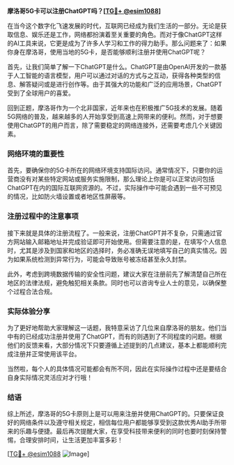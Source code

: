 **摩洛哥5G卡可以注册ChatGPT吗？[[TG💪+ @esim1088](https://t.me/s/esim1088)]**

在当今这个数字化飞速发展的时代，互联网已经成为我们生活的一部分。无论是获取信息、娱乐还是工作，网络都扮演着至关重要的角色。而对于像ChatGPT这样的AI工具来说，它更是成为了许多人学习和工作的得力助手。那么问题来了：如果你身在摩洛哥，使用当地的5G卡，是否能够顺利注册并使用ChatGPT呢？

首先，让我们简单了解一下ChatGPT是什么。ChatGPT是由OpenAI开发的一款基于人工智能的语言模型，用户可以通过对话的方式与之互动，获得各种类型的信息、解答疑问或是进行创作等。由于其强大的功能和广泛的应用场景，ChatGPT受到了全球用户的喜爱。

回到正题，摩洛哥作为一个北非国家，近年来也在积极推广5G技术的发展。随着5G网络的普及，越来越多的人开始享受到高速上网带来的便利。然而，对于想要使用ChatGPT的用户而言，除了需要稳定的网络连接外，还需要考虑几个关键因素。

### 网络环境的重要性

首先，要确保你的5G卡所在的网络环境支持国际访问。通常情况下，只要你的运营商没有对某些特定网站或服务实施限制，那么理论上你是可以正常访问包括ChatGPT在内的国际互联网资源的。不过，实际操作中可能会遇到一些不可预见的情况，比如防火墙设置或者地区性屏蔽等。

### 注册过程中的注意事项

接下来就是具体的注册流程了。一般来说，注册ChatGPT并不复杂，只需通过官方网站输入邮箱地址并完成验证即可开始使用。但需要注意的是，在填写个人信息时，尤其是涉及到国家和地区的选择时，务必准确无误地填写自己的真实情况。因为如果系统检测到异常行为，可能会导致账号被冻结甚至永久封禁。

此外，考虑到跨境数据传输的安全性问题，建议大家在注册前先了解清楚自己所在地区的法律法规，避免触犯相关条款。同时也可以咨询专业人士的意见，以确保整个过程合法合规。

### 实际体验分享

为了更好地帮助大家理解这一话题，我特意采访了几位来自摩洛哥的朋友。他们当中有的已经成功注册并使用了ChatGPT，而有的则遇到了不同程度的问题。根据他们的反馈来看，大部分情况下只要遵循上述提到的几点建议，基本上都能顺利完成注册并正常使用该平台。

当然啦，每个人的具体情况可能都会有所不同，因此在实际操作过程中还是要结合自身实际情况灵活应对才行哦！

### 结语

综上所述，摩洛哥的5G卡原则上是可以用来注册并使用ChatGPT的。只要保证良好的网络条件以及遵守相关规定，相信每位用户都能够享受到这款优秀AI助手所带来的乐趣与便捷。最后再次提醒大家，在享受科技带来便利的同时也要时刻保持警惕，合理安排时间，让生活更加丰富多彩！

[[TG💪+ @esim1088](https://t.me/s/esim1088) ![Image](https://i.postimg.cc/4NQfJmqS/Snipaste-2025-05-13-00-14-12.png)]